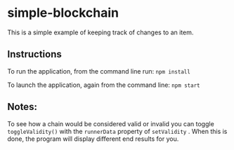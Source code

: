 # simple-blockchain

This is a simple example of keeping track of changes to an item.

## Instructions

To run the application, from the command line run:
`npm install`

To launch the application, again from the command line:
`npm start`

## Notes:

To see how a chain would be considered valid or invalid you can toggle `toggleValidity()` with the `runnerData` property of `setValidity` .
When this is done, the program will display different end results for you.
